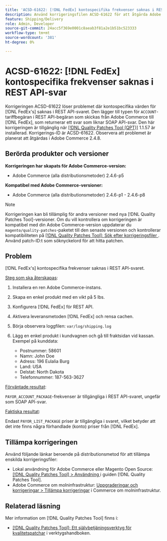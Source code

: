 ```yaml
---
title: 'ACSD-61622: [!DNL FedEx] kontospecifika frekvenser saknas i REST API-svar'
description: Använd korrigeringsfilen ACSD-61622 för att åtgärda Adobe Commerce-problemet där  [!DNL FedEx] kontospecifika frekvenser saknas i REST API-svaret.
feature: Shipping/Delivery
role: Admin, Developer
source-git-commit: 24acc5f369e0001c8aeab3f81a2e1b51bc523333
workflow-type: tm+mt
source-wordcount: '381'
ht-degree: 0%

---
```


# ACSD-61622: [!DNL FedEx] kontospecifika frekvenser saknas i REST API-svar

Korrigeringen ACSD-61622 löser problemet där kontospecifika värden för [!DNL FedEx's] saknas i REST API-svaret. Den lägger till typen för `ACCOUNT`-tariffbegäran i REST API-begäran som skickas från Adobe Commerce till [!DNL FedEx], som returnerar ett svar som liknar SOAP API-svar. Den här korrigeringen är tillgänglig när [[!DNL Quality Patches Tool (QPT)]](/help/tools/quality-patches-tool/quality-patches-tool-to-self-serve-quality-patches.md) 1.1.57 är installerad. Korrigerings-ID är ACSD-61622. Observera att problemet är planerat att åtgärdas i Adobe Commerce 2.4.8.

## Berörda produkter och versioner

**Korrigeringen har skapats för Adobe Commerce-version:**

* Adobe Commerce (alla distributionsmetoder) 2.4.6-p5

**Kompatibel med Adobe Commerce-versioner:**

* Adobe Commerce (alla distributionsmetoder) 2.4.6-p1 - 2.4.6-p8

>[!NOTE]
>
>Korrigeringen kan bli tillämplig för andra versioner med nya [!DNL Quality Patches Tool]-versioner. Om du vill kontrollera om korrigeringen är kompatibel med din Adobe Commerce-version uppdaterar du `magento/quality-patches`-paketet till den senaste versionen och kontrollerar kompatibiliteten på [[!DNL Quality Patches Tool]: Sök efter korrigeringsfiler ](https://experienceleague.adobe.com/tools/commerce-quality-patches/index.html?lang=sv-SE). Använd patch-ID:t som söknyckelord för att hitta patchen.

## Problem

[!DNL FedEx's] kontospecifika frekvenser saknas i REST API-svaret.

<u>Steg som ska återskapas</u>:

1. Installera en ren Adobe Commerce-instans.
1. Skapa en enkel produkt med en vikt på 5 lbs.
1. Konfigurera [!DNL FedEx] för REST API.
1. Aktivera leveransmetoden [!DNL FedEx] och rensa cachen.
1. Börja observera loggfilen: `var/log/shipping.log`
1. Lägg en enkel produkt i kundvagnen och gå till fraktsidan vid kassan. Exempel på kunddata:

   * Postnummer: 58601
   * Namn: John Doe
   * Adress: 196 Eulalia Burg
   * Land: USA
   * Delstat: North Dakota
   * Telefonnummer: 187-563-3627

<u>Förväntade resultat</u>:

`PAYOR_ACCOUNT_PACKAGE`-frekvenser är tillgängliga i REST API-svaret, ungefär som SOAP API-svar.

<u>Faktiska resultat</u>:

Endast `PAYOR_LIST_PACKAGE` priser är tillgängliga i svaret, vilket betyder att det inte finns några förhandlade (konto) priser från [!DNL FedEx].

## Tillämpa korrigeringen

Använd följande länkar beroende på distributionsmetod för att tillämpa enskilda korrigeringsfiler:

* Lokal användning för Adobe Commerce eller Magento Open Source: [[!DNL Quality Patches Tool] > Användning ](/help/tools/quality-patches-tool/usage.md) i guiden [!DNL Quality Patches Tool].
* Adobe Commerce om molninfrastruktur: [Uppgraderingar och korrigeringar > Tillämpa korrigeringar](https://experienceleague.adobe.com/docs/commerce-cloud-service/user-guide/develop/upgrade/apply-patches.html?lang=sv-SE) i Commerce om molninfrastruktur.

## Relaterad läsning

Mer information om [!DNL Quality Patches Tool] finns i:

* [[!DNL Quality Patches Tool]: Ett självbetjäningsverktyg för kvalitetspatchar](/help/tools/quality-patches-tool/quality-patches-tool-to-self-serve-quality-patches.md) i verktygshandboken.
